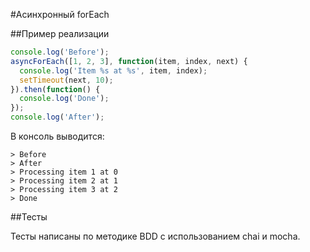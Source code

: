 #Асинхронный forEach

##Пример реализации
```js
console.log('Before');
asyncForEach([1, 2, 3], function(item, index, next) {
  console.log('Item %s at %s', item, index);
  setTimeout(next, 10);
}).then(function() {
  console.log('Done');
});
console.log('After');
```

В консоль выводится:

```
> Before
> After
> Processing item 1 at 0
> Processing item 2 at 1
> Processing item 3 at 2
> Done
```

##Тесты

Тесты написаны по методике BDD c использованием chai и mocha.